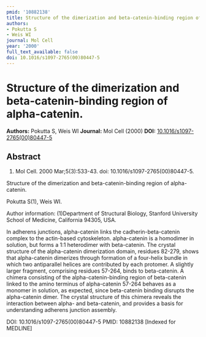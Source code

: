 ```yaml
---
pmid: '10882138'
title: Structure of the dimerization and beta-catenin-binding region of alpha-catenin.
authors:
- Pokutta S
- Weis WI
journal: Mol Cell
year: '2000'
full_text_available: false
doi: 10.1016/s1097-2765(00)80447-5
---
```


# Structure of the dimerization and beta-catenin-binding region of alpha-catenin.
**Authors:** Pokutta S, Weis WI
**Journal:** Mol Cell (2000)
**DOI:** [10.1016/s1097-2765(00)80447-5](https://doi.org/10.1016/s1097-2765(00)80447-5)

## Abstract

1. Mol Cell. 2000 Mar;5(3):533-43. doi: 10.1016/s1097-2765(00)80447-5.

Structure of the dimerization and beta-catenin-binding region of alpha-catenin.

Pokutta S(1), Weis WI.

Author information:
(1)Department of Structural Biology, Stanford University School of Medicine, 
California 94305, USA.

In adherens junctions, alpha-catenin links the cadherin-beta-catenin complex to 
the actin-based cytoskeleton. alpha-catenin is a homodimer in solution, but 
forms a 1:1 heterodimer with beta-catenin. The crystal structure of the 
alpha-catenin dimerization domain, residues 82-279, shows that alpha-catenin 
dimerizes through formation of a four-helix bundle in which two antiparallel 
helices are contributed by each protomer. A slightly larger fragment, comprising 
residues 57-264, binds to beta-catenin. A chimera consisting of the 
alpha-catenin-binding region of beta-catenin linked to the amino terminus of 
alpha-catenin 57-264 behaves as a monomer in solution, as expected, since 
beta-catenin binding disrupts the alpha-catenin dimer. The crystal structure of 
this chimera reveals the interaction between alpha- and beta-catenin, and 
provides a basis for understanding adherens junction assembly.

DOI: 10.1016/s1097-2765(00)80447-5
PMID: 10882138 [Indexed for MEDLINE]
